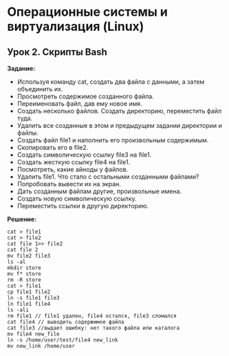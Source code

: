 # Операционные системы и виртуализация (Linux)
## Урок 2. Скрипты Bash

**Задание:**
- Используя команду cat, создать два файла с данными, а затем объединить их. 
- Просмотреть содержимое созданного файла.
- Переименовать файл, дав ему новое имя.
- Создать несколько файлов. Создать директорию, переместить файл туда. 
- Удалить все созданные в этом и предыдущем задании директории и файлы.
- Создать файл file1 и наполнить его произвольным содержимым. 
- Скопировать его в file2.
- Создать символическую ссылку file3 на file1.
- Создать жесткую ссылку file4 на file1.
- Посмотреть, какие айноды у файлов.
- Удалить file1. Что стало с остальными созданными файлами?
- Попробовать вывести их на экран.
- Дать созданным файлам другие, произвольные имена.
- Создать новую символическую ссылку.
- Переместить ссылки в другую директорию.

**Решение:**
```
cat > file1
cat > file2
cat file 1>> file2
cat file 2
mv file2 file3
ls -al
mkdir store
mv f* store
rm -R store
cat > file1
cp file1 file2
ln -s file1 file3
ln file1 file4
ls -ali
rm file1 // file1 удален, file4 остался, file3 сломался
cat file4 // выводить содержимое файла
cat file3 //выдает ошибку: нет такого файла или каталога
mv file4 new_file
ln -s /home/user/test/file4 new_link
mv new_link /home/user
```